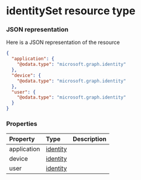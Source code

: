 # identitySet resource type



### JSON representation

Here is a JSON representation of the resource

<!-- {
  "blockType": "resource",
  "optionalProperties": [

  ],
  "@odata.type": "microsoft.graph.identityset"
}-->

```json
{
  "application": {
    "@odata.type": "microsoft.graph.identity"
  },
  "device": {
    "@odata.type": "microsoft.graph.identity"
  },
  "user": {
    "@odata.type": "microsoft.graph.identity"
  }
}

```
### Properties
| Property	   | Type	|Description|
|:---------------|:--------|:----------|
|application|[identity](identity.md)||
|device|[identity](identity.md)||
|user|[identity](identity.md)||

<!-- uuid: 53ec5b11-5de6-475c-81bc-4d2fb9f8ccec
2015-10-19 09:02:18 UTC -->
<!-- {
  "type": "#page.annotation",
  "description": "identitySet resource",
  "keywords": "",
  "section": "documentation",
  "tocPath": ""
}-->
